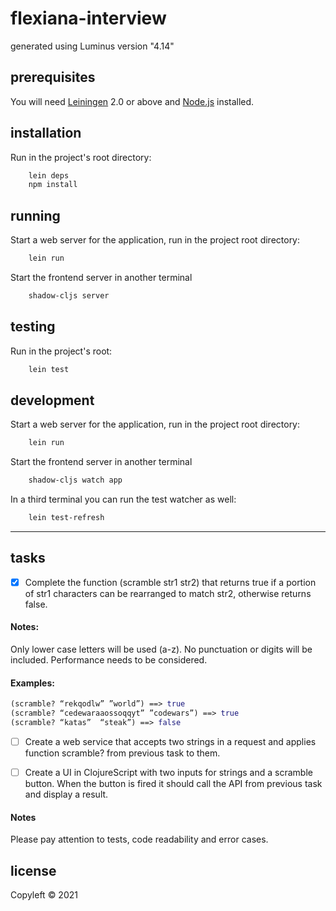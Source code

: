 # flexiana-interview

generated using Luminus version "4.14"

## prerequisites

You will need [Leiningen][1] 2.0 or above and [Node.js][2] installed.

[1]: https://github.com/technomancy/leiningen
[2]: https://nodejs.org/en/

## installation

Run in the project's root directory:


``` bash 
    lein deps
    npm install
``` 
 
## running

Start a web server for the application, run in the project root directory:

``` bash 
    lein run
``` 

Start the frontend server in another terminal

``` bash 
    shadow-cljs server
``` 

## testing

Run in the project's root:


``` bash 
    lein test 
``` 

## development

Start a web server for the application, run in the project root directory:

``` bash 
    lein run
``` 

Start the frontend server in another terminal

``` bash 
    shadow-cljs watch app
``` 

In a third terminal you can run the test watcher as well:

``` bash 
    lein test-refresh
```
---

## tasks

- [x] Complete the function (scramble str1 str2) that returns true if a portion of str1 characters can be rearranged to match str2, otherwise returns false.

#### Notes:

Only lower case letters will be used (a-z). No punctuation or digits will be included.
Performance needs to be considered.

#### Examples:

``` clojure
(scramble? “rekqodlw” ”world”) ==> true
(scramble? “cedewaraaossoqqyt” ”codewars”) ==> true
(scramble? “katas”  “steak”) ==> false
```

- [ ] Create a web service that accepts two strings in a request and applies function scramble? from previous task to them.

- [ ] Create a UI in ClojureScript with two inputs for strings and a scramble button. When the button is fired it should call the API from previous task and display a result.

#### Notes

Please pay attention to tests, code readability and error cases.


## license

Copyleft © 2021 
